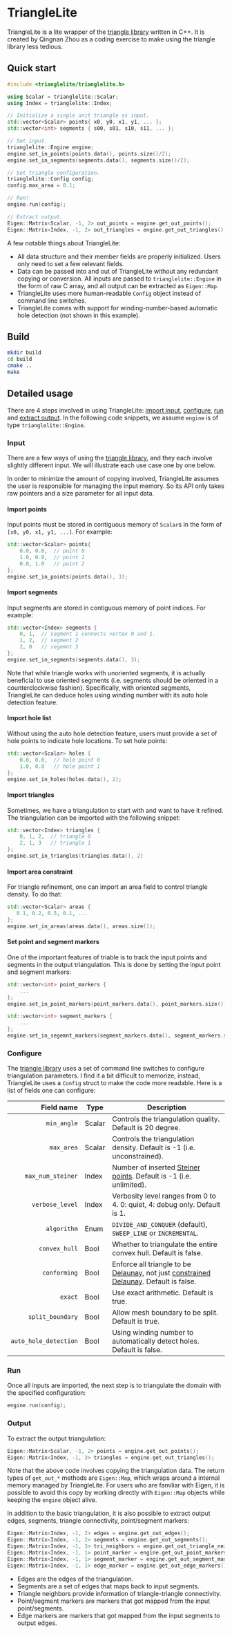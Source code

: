 # TriangleLite

TriangleLite is a lite wrapper of the [triangle library] written in C++.  It is created
by Qingnan Zhou as a coding exercise to make using the triangle library less
tedious.

## Quick start

```c++
#include <trianglelite/trianglelite.h>

using Scalar = trianglelite::Scalar;
using Index = trianglelite::Index;

// Initialize a single unit triangle as input.
std::vector<Scalar> points{ x0, y0, x1, y1, ... };
std::vector<int> segments { s00, s01, s10, s11, ... };

// Set input.
trianglelite::Engine engine;
engine.set_in_points(points.data(), points.size()/2);
engine.set_in_segments(segments.data(), segments.size()/2);

// Set triangle configuration.
trianglelite::Config config;
config.max_area = 0.1;

// Run!
engine.run(config);

// Extract output.
Eigen::Matrix<Scalar, -1, 2> out_points = engine.get_out_points();
Eigen::Matrix<Index, -1, 2> out_triangles = engine.get_out_triangles();
```

A few notable things about TriangleLite:
* All data structure and their member fields are properly initialized.  Users
  only need to set a few relevant fields.
* Data can be passed into and out of TriangleLite without any redundant copying
  or conversion. All inputs are passed to `trianglelite::Engine` in the form of
  raw C array, and all output can be extracted as `Eigen::Map`.
* TriangleLite uses more human-readable `Config` object instead of command line
  switches.
* TriangleLite comes with support for winding-number-based automatic hole
  detection (not shown in this example).

## Build

```sh
mkdir build
cd build
cmake ..
make
```

## Detailed usage

There are 4 steps involved in using TriangleLite: [import input](#Input),
[configure](#Configure), [run](#Run)
and [extract output](#Output).  In the following code snippets, we assume `engine` is of
type `trianglelite::Engine`.

### Input

There are a few ways of using the [triangle library], and they each involve
slightly different input.  We will illustrate each use case one by one below.

In order to minimize the amount of copying involved, TriangleLite assumes the
user is responsible for managing the input memory.  So its API only takes raw
pointers and a size parameter for all input data.

#### Import points

Input points must be stored in contiguous memory of `Scalar`s in the form of
`[x0, y0, x1, y1, ...]`.  For example:

```c++
std::vector<Scalar> points{
    0.0, 0.0,  // point 0
    1.0, 0.0,  // point 1
    0.0, 1.0   // point 2
};
engine.set_in_points(points.data(), 3);
```

#### Import segments

Input segments are stored in contiguous memory of point indices.  For example:

```c++
std::vector<Index> segments {
    0, 1,  // segment 1 connects vertex 0 and 1.
    1, 2,  // segment 2
    2, 0   // segemnt 3
};
engine.set_in_segments(segments.data(), 3);
```

Note that while triangle works with unoriented segments, it is actually
beneficial to use oriented segments (i.e. segments should be oriented
in a counterclockwise fashion).  Specifically, with oriented segments,
TriangleLite can deduce holes using winding number with its auto hole detection
feature.

#### Import hole list

Without using the auto hole detection feature, users must provide a set of hole
points to indicate hole locations.  To set hole points:

```c++
std::vector<Scalar> holes {
    0.0, 0.0,  // hole point 0
    1.0, 0.0   // hole point 1
};
engine.set_in_holes(holes.data(), 2);
```

#### Import triangles

Sometimes, we have a triangulation to start with and want to have it refined.
The triangulation can be imported with the following snippet:

```c++
std::vector<Index> triangles {
    0, 1, 2,  // triangle 0
    2, 1, 3   // triangle 1
};
engine.set_in_triangles(triangles.data(), 2)
```

#### Import area constraint

For triangle refinement, one can import an area field to control triangle
density.  To do that:

```c++
std::vector<Scalar> areas {
   0.1, 0.2, 0.5, 0.1, ...
};
engine.set_in_areas(areas.data(), areas.size());
```

#### Set point and segment markers

One of the important features of triable is to track the input points and
segments in the output triangulation.  This is done by setting the input point
and segment markers:

```c++
std::vector<int> point_markers {
    ...
};
engine.set_in_point_markers(point_markers.data(), point_markers.size());

std::vector<int> segment_markers {
    ...
};
engine.set_in_segemnt_markers(segment_markers.data(), segment_markers.size());
```

### Configure

The [triangle library] uses a set of command line switches to configure
triangulation parameters.  I find it a bit difficult to memorize, instead,
TriangleLite uses a `Config` struct to make the code more readable.  Here is a
list of fields one can configure:

|            Field name |  Type  | Description |
|----------------------:|--------|-------------|
|           `min_angle` | Scalar | Controls the triangulation quality.  Default is 20 degree. |
|            `max_area` | Scalar | Controls the triangulation density.  Default is -1 (i.e. unconstrained). |
|     `max_num_steiner` | Index  | Number of inserted [Steiner points].  Default is -1 (i.e. unlimited). |
|       `verbose_level` | Index  | Verbosity level ranges from 0 to 4.  0: quiet, 4: debug only.  Default is 1. |
|           `algorithm` | Enum   | `DIVIDE_AND_CONQUER` (default), `SWEEP_LINE` or `INCREMENTAL`. |
|         `convex_hull` | Bool   | Whether to triangulate the entire convex hull.  Default is false. |
|          `conforming` | Bool   | Enforce all triangle to be [Delaunay][Delaunay triangulation], not just [constrained Delaunay][Constrained Delaunay triangulation]. Default is false. |
|               `exact` | Bool   | Use exact arithmetic.  Default is true. |
|      `split_boundary` | Bool   | Allow mesh boundary to be split.  Default is true. |
| `auto_hole_detection` | Bool   | Using winding number to automatically detect holes. Default is false. |


### Run

Once all inputs are imported, the next step is to triangulate the domain with
the specified configuration:

```c++
engine.run(config);
```

### Output

To extract the output triangulation:

```c++
Eigen::Matrix<Scalar, -1, 2> points = engine.get_out_points();
Eigen::Matrix<Index, -1, 3> triangles = engine.get_out_triangles();
```

Note that the above code involves copying the triangulation data.  The return
types of `get_out_*` methods are `Eigen::Map`, which wraps around a internal
memory managed by TriangleLite.  For users who are familiar with Eigen, it is
possible to avoid this copy by working directly with `Eigen::Map` objects while
keeping the `engine` object alive.

In addition to the basic triangulation, it is also possible to extract output
edges, segments, triangle connectivity, point/segment markers:

```c++
Eigen::Matrix<Index, -1, 2> edges = engine.get_out_edges();
Eigen::Matrix<Index, -1, 2> segments = engine.get_out_segments();
Eigen::Matrix<Index, -1, 3> tri_neighbors = engine.get_out_triangle_neighbors();
Eigen::Matrix<Index, -1, 1> point_marker = engine.get_out_point_markers();
Eigen::Matrix<Index, -1, 1> segment_marker = engine.get_out_segment_markers();
Eigen::Matrix<Index, -1, 1> edge_marker = engine.get_out_edge_markers();
```

* Edges are the edges of the triangulation.
* Segments are a set of edges that maps back to input segments.
* Triangle neighbors provide information of triangle-triangle connectivity.
* Point/segment markers are markers that got mapped from the input point/segments.
* Edge markers are markers that got mapped from the input segments to output
  edges.


[triangle library]: https://www.cs.cmu.edu/~quake/triangle.html
[Steiner points]: https://en.wikipedia.org/wiki/Steiner_point_(computational_geometry)
[Delaunay triangulation]: https://mathworld.wolfram.com/DelaunayTriangulation.html
[Constrained Delaunay triangulation]: https://en.wikipedia.org/wiki/Constrained_Delaunay_triangulation

